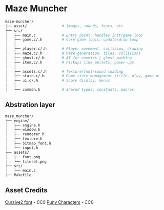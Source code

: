 # Maze Muncher

```sh
maze-muncher/
├── asset/                # Images, sounds, fonts, etc.
├── src/
│   ├── main.c            # Entry point, handles init/game loop
│   ├── game.c/.h         # Core game logic, update/draw loop
│   │
│   ├── player.c/.h       # Player movement, collision, drawing
│   ├── maze.c/.h         # Maze generation, tiles, collisions
│   ├── ghost.c/.h        # AI for enemies / ghost pathing
│   ├── item.c/.h         # Pickups like pellets, power-ups
│   │
│   ├── assets.c/.h       # Texture/font/sound loading
│   ├── state.c/.h        # Game state management (title, play, game over)
│   ├── ui.c/.h           # Score display, menus
│   │
│   └── common.h          # Shared types, constants, macros
```

## Abstration layer

```sh
maze_muncher/
├── engine/
│   ├── engine.h
│   ├── window.h
│   ├── renderer.h
│   ├── texture.h
│   ├── bitmap_font.h
│   └── input.h
├── assets/
│   ├── font.png
│   └── tileset.png
├── src/
│   └── main.c
├── Makefile
```

## Asset Credits

[Cursive2 font](https://opengameart.org/content/new-original-grafx2-font-collection) - CC0
[Puny Characters](https://merchant-shade.itch.io/16x16-puny-characters) - CC0
